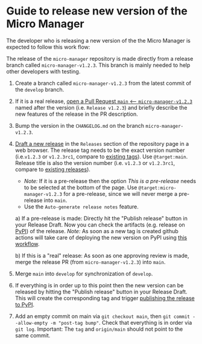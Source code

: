 # Guide to release new version of the Micro Manager

The developer who is releasing a new version of the the Micro Manager is expected to follow this work flow:

The release of the `micro-manager` repository is made directly from a release branch called `micro-manager-v1.2.3`. This branch is mainly needed to help other developers with testing.

1. Create a branch called `micro-manager-v1.2.3` from the latest commit of the `develop` branch.

2. If it is a real release, [open a Pull Request `main` <-- `micro-manager-v1.2.3`](https://github.com/precice/micro-manager/compare/main...main) named after the version (i.e. `Release v1.2.3`) and briefly describe the new features of the release in the PR description.

3. Bump the version in the `CHANGELOG.md` on the branch `micro-manager-v1.2.3`.

4. [Draft a new release](https://github.com/precice/micro-manager/releases/new) in the `Releases` section of the repository page in a web browser. The release tag needs to be the exact version number (i.e.`v1.2.3` or `v1.2.3rc1`, compare to [existing tags](https://github.com/precice/micro-manager/tags)). Use `@target:main`. Release title is also the version number (i.e. `v1.2.3` or `v1.2.3rc1`, compare to [existing releases](https://github.com/precice/micro-manager/tags)).

    * *Note:* If it is a pre-release then the option *This is a pre-release* needs to be selected at the bottom of the page. Use `@target:micro-manager-v1.2.3` for a pre-release, since we will never merge a pre-release into `main`.
    * Use the `Auto-generate release notes` feature.

    a) If a pre-release is made: Directly hit the "Publish release" button in your Release Draft. Now you can check the artifacts (e.g. release on [PyPI](https://pypi.org/project/micro-manager-precice/#history)) of the release. *Note:* As soon as a new tag is created github actions will take care of deploying the new version on PyPI using [this workflow](https://github.com/precice/micro-manager/actions?query=workflow%3A%22Upload+Python+Package%22).

    b) If this is a "real" release: As soon as one approving review is made, merge the release PR (from `micro-manager-v1.2.3`) into `main`.

5. Merge `main` into `develop` for synchronization of `develop`.

6. If everything is in order up to this point then the new version can be released by hitting the "Publish release" button in your Release Draft. This will create the corresponding tag and trigger [publishing the release to PyPI](https://github.com/precice/micro-manager/actions?query=workflow%3A%22Upload+Python+Package%22).

7. Add an empty commit on main via `git checkout main`, then `git commit --allow-empty -m "post-tag bump"`. Check that everything is in order via `git log`. Important: The `tag` and `origin/main` should not point to the same commit.
